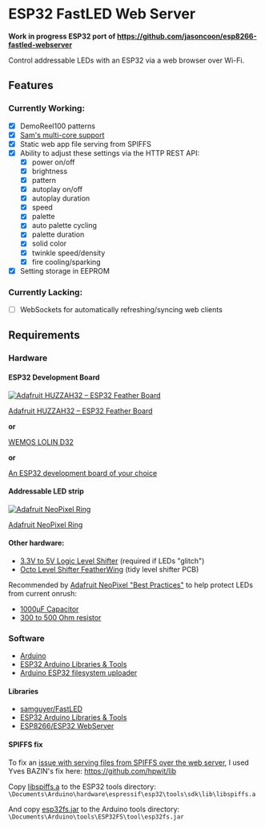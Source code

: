 # ESP32 FastLED Web Server
**Work in progress ESP32 port of https://github.com/jasoncoon/esp8266-fastled-webserver**

Control addressable LEDs with an ESP32 via a web browser over Wi-Fi.

## Features
### Currently Working:
* [x] DemoReel100 patterns
* [x] [Sam's multi-core support](https://github.com/samguyer/FastLED/blob/master/examples/DemoReelESP32/DemoReelESP32.ino)
* [x] Static web app file serving from SPIFFS
* [x] Ability to adjust these settings via the HTTP REST API:
   * [x] power on/off
   * [x] brightness
   * [x] pattern
   * [x] autoplay on/off
   * [x] autoplay duration
   * [x] speed
   * [x] palette
   * [x] auto palette cycling
   * [x] palette duration
   * [x] solid color
   * [x] twinkle speed/density
   * [x] fire cooling/sparking
* [x] Setting storage in EEPROM

### Currently Lacking:
* [ ] WebSockets for automatically refreshing/syncing web clients

## Requirements

### Hardware

#### ESP32 Development Board

[![Adafruit HUZZAH32 – ESP32 Feather Board](https://cdn-learn.adafruit.com/assets/assets/000/041/619/thumb100/feather_3405_iso_ORIG.jpg?1494445509)](https://www.adafruit.com/product/3405)

[Adafruit HUZZAH32 – ESP32 Feather Board](https://www.adafruit.com/product/3405)

**or**

[WEMOS LOLIN D32](https://wiki.wemos.cc/products:d32:d32)

**or**

[An ESP32 development board of your choice](https://www.google.com/search?q=esp32+development+board)

#### Addressable LED strip

[![Adafruit NeoPixel Ring](https://www.adafruit.com/images/145x109/1586-00.jpg)](https://www.adafruit.com/product/1586)

[Adafruit NeoPixel Ring](https://www.adafruit.com/product/1586)

#### Other hardware:

* [3.3V to 5V Logic Level Shifter](http://www.digikey.com/product-detail/en/texas-instruments/SN74HCT245N/296-1612-5-ND/277258) (required if LEDs "glitch")
* [Octo Level Shifter FeatherWing](https://www.evilgeniuslabs.org/level-shifter-featherwing) (tidy level shifter PCB)

Recommended by [Adafruit NeoPixel "Best Practices"](https://learn.adafruit.com/adafruit-neopixel-uberguide/best-practices) to help protect LEDs from current onrush:
* [1000µF Capacitor](http://www.digikey.com/product-detail/en/panasonic-electronic-components/ECA-1EM102/P5156-ND/245015)
* [300 to 500 Ohm resistor](https://www.digikey.com/product-detail/en/stackpole-electronics-inc/CF14JT470R/CF14JT470RCT-ND/1830342)

### Software

* [Arduino](https://www.arduino.cc/en/main/software)
* [ESP32 Arduino Libraries & Tools](https://github.com/espressif/arduino-esp32)
* [Arduino ESP32 filesystem uploader](https://github.com/me-no-dev/arduino-esp32fs-plugin)

#### Libraries

* [samguyer/FastLED](https://github.com/samguyer/FastLED)
* [ESP32 Arduino Libraries & Tools](https://github.com/espressif/arduino-esp32)
* [ESP8266/ESP32 WebServer](https://github.com/bbx10/WebServer_tng)

#### SPIFFS fix

To fix an [issue with serving files from SPIFFS over the web server](https://github.com/jasoncoon/esp32-fastled-webserver/issues/1), I used Yves BAZIN's fix here: https://github.com/hpwit/lib

Copy [libspiffs.a](libspiffs.a) to the ESP32 tools directory:
`\Documents\Arduino\hardware\espressif\esp32\tools\sdk\lib\libspiffs.a`

And copy [esp32fs.jar](esp32fs.jar) to the Arduino tools directory:
`\Documents\Arduino\tools\ESP32FS\tool\esp32fs.jar`
